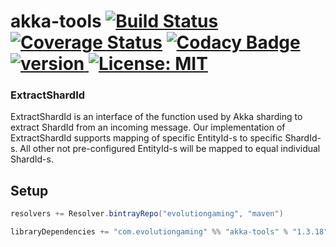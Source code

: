 # akka-tools [![Build Status](https://travis-ci.org/evolution-gaming/akka-tools.svg)](https://travis-ci.org/evolution-gaming/akka-tools) [![Coverage Status](https://coveralls.io/repos/evolution-gaming/akka-tools/badge.svg)](https://coveralls.io/r/evolution-gaming/akka-tools) [![Codacy Badge](https://api.codacy.com/project/badge/Grade/c714d1663a2c4e40bcbf868d1d2260cc)](https://www.codacy.com/app/evolution-gaming/akka-tools?utm_source=github.com&amp;utm_medium=referral&amp;utm_content=evolution-gaming/akka-tools&amp;utm_campaign=Badge_Grade) [ ![version](https://api.bintray.com/packages/evolutiongaming/maven/akka-tools/images/download.svg) ](https://bintray.com/evolutiongaming/maven/akka-tools/_latestVersion) [![License: MIT](https://img.shields.io/badge/License-MIT-yellowgreen.svg)](https://opensource.org/licenses/MIT)

### ExtractShardId
ExtractShardId is an interface of the function used by Akka sharding to extract ShardId from an incoming message.
Our implementation of ExtractShardId supports mapping of specific EntityId-s to specific ShardId-s. 
All other not pre-configured EntityId-s will be mapped to equal individual ShardId-s.

## Setup

```scala
resolvers += Resolver.bintrayRepo("evolutiongaming", "maven")

libraryDependencies += "com.evolutiongaming" %% "akka-tools" % "1.3.18"
```
